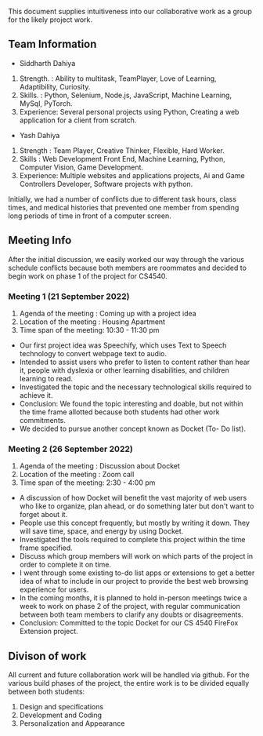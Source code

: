 This document supplies intuitiveness into our collaborative work as a group for the likely project work.

## Team Information

- Siddharth Dahiya
1. Strength. : Ability to multitask, TeamPlayer, Love of Learning, Adaptibility, Curiosity.
2. Skills.   : Python, Selenium, Node.js, JavaScript, Machine Learning, MySql, PyTorch.
3. Experience: Several personal projects using Python, Creating a web application for a client from scratch.
 
- Yash Dahiya
1. Strength  : Team Player, Creative Thinker, Flexible, Hard Worker.
2. Skills    : Web Development Front End, Machine Learning, Python, Computer Vision, Game Development.
3. Experience: Multiple websites and applications projects, Ai and Game Controllers Developer, Software projects with python. 
  
Initially, we had a number of conflicts due to different task hours, class times, and medical histories that prevented one member from spending long periods of time in front of a computer screen.

## Meeting Info
After the initial discussion, we easily worked our way through the various schedule conflicts because both members are roommates and decided to begin work on phase 1 of the project for CS4540.

### Meeting 1 (21 September 2022)
 1. Agenda of the meeting   : Coming up with a project idea
 2. Location of the meeting : Housing Apartment
 3. Time span of the meeting: 10:30 - 11:30 pm
- Our first project idea was Speechify, which uses Text to Speech technology to convert webpage text to audio. 
- Intended to assist users who prefer to listen to content rather than hear it, people with dyslexia or other learning disabilities, and children learning to read. 
- Investigated the topic and the necessary technological skills required to achieve it. 
- Conclusion: We found the topic interesting and doable, but not within the time frame allotted because both students had other work commitments. 
- We decided to pursue another concept known as Docket (To- Do list).

### Meeting 2 (26 September 2022)
 1. Agenda of the meeting   : Discussion about Docket
 2. Location of the meeting : Zoom call
 3. Time span of the meeting: 2:30 - 4:00 pm
- A discussion of how Docket will benefit the vast majority of web users who like to organize, plan ahead, or do something later but don't want to forget about it. 
- People use this concept frequently, but mostly by writing it down. They will save time, space, and energy by using Docket. 
- Investigated the tools required to complete this project within the time frame specified. 
- Discuss which group members will work on which parts of the project in order to complete it on time. 
- I went through some existing to-do list apps or extensions to get a better idea of what to include in our project to provide the best web browsing experience for users.
- In the coming months, it is planned to hold in-person meetings twice a week to work on phase 2 of the project, with regular communication between both team members to clarify any doubts or disagreements. 
- Conclusion: Committed to the topic Docket for our CS 4540 FireFox Extension project.

## Divison of work
All current and future collaboration work will be handled via github. 
For the various build phases of the project, the entire work is to be divided equally between both students: 
1. Design and specifications 
2. Development and Coding 
3. Personalization and Appearance




  
  


